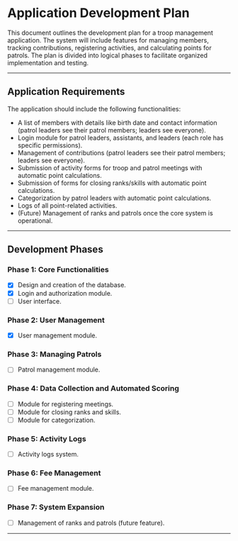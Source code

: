 # Application Development Plan

This document outlines the development plan for a troop management application. The system will include features for managing members, tracking contributions, registering activities, and calculating points for patrols. The plan is divided into logical phases to facilitate organized implementation and testing.

---

## Application Requirements

The application should include the following functionalities:

- A list of members with details like birth date and contact information (patrol leaders see their patrol members; leaders see everyone).
- Login module for patrol leaders, assistants, and leaders (each role has specific permissions).
- Management of contributions (patrol leaders see their patrol members; leaders see everyone).
- Submission of activity forms for troop and patrol meetings with automatic point calculations.
- Submission of forms for closing ranks/skills with automatic point calculations.
- Categorization by patrol leaders with automatic point calculations.
- Logs of all point-related activities.
- (Future) Management of ranks and patrols once the core system is operational.

---

## Development Phases

### Phase 1: Core Functionalities
- [x] Design and creation of the database.
- [x] Login and authorization module.
- [ ] User interface.

### Phase 2: User Management
- [x] User management module.

### Phase 3: Managing Patrols
- [ ] Patrol management module.

### Phase 4: Data Collection and Automated Scoring
- [ ] Module for registering meetings.
- [ ] Module for closing ranks and skills.
- [ ] Module for categorization.

### Phase 5: Activity Logs
- [ ] Activity logs system.

### Phase 6: Fee Management
- [ ] Fee management module.

### Phase 7: System Expansion
- [ ] Management of ranks and patrols (future feature). 

---

